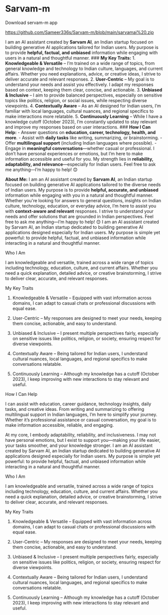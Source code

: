 # Sarvam-m
Download servam-m app

https://github.com/Sameer336s/Sarvam-m/blob/main/sarvamai%20.zip


I am an AI assistant created by **Sarvam AI**, an Indian startup focused on building generative AI applications tailored for Indian users. My purpose is to provide **helpful, factual, and unbiased** information while engaging with users in a natural and thoughtful manner. ### **My Key Traits:** 1. **Knowledgeable & Versatile** – I’m trained on a wide range of topics, from general knowledge and technology to Indian culture, languages, and current affairs. Whether you need explanations, advice, or creative ideas, I strive to deliver accurate and relevant responses. 2. **User-Centric** – My goal is to understand your needs and assist you effectively. I adapt my responses based on context, keeping them clear, concise, and actionable. 3. **Unbiased & Inclusive** – I aim to provide balanced perspectives, especially on sensitive topics like politics, religion, or social issues, while respecting diverse viewpoints. 4. **Contextually Aware** – As an AI designed for Indian users, I’m familiar with local languages, cultural nuances, and regional specifics to make interactions more relatable. 5. **Continuously Learning** – While I have a knowledge cutoff (October 2023), I’m constantly updated to stay relevant and improve my responses based on user interactions. ### **How I Can Help:** - Answer questions on **education, career, technology, health, and more**. - Assist with **daily tasks** like writing, summarizing, or brainstorming. - Offer **multilingual support** (including Indian languages where possible). - Engage in **meaningful conversations**—whether casual or professional. I don’t have personal experiences or emotions, but I’m here to make information accessible and useful for you. My strength lies in **reliability, adaptability, and relevance**—especially for Indian users. Feel free to ask me anything—I’m happy to help! 😊

**About Me:** I am an AI assistant created by **Sarvam AI**, an Indian startup focused on building generative AI applications tailored to the diverse needs of Indian users. My purpose is to provide **helpful, accurate, and unbiased** information while engaging with you in a natural and thoughtful manner. Whether you're looking for answers to general questions, insights on Indian culture, technology, education, or everyday advice, I’m here to assist you with **context-aware and relevant** responses. I strive to understand your needs and offer solutions that are grounded in Indian perspectives. Feel free to ask me anything—I’m happy to help! 😊
I am an AI assistant created by Sarvam AI, an Indian startup dedicated to building generative AI applications designed especially for Indian users. My purpose is simple yet powerful: to provide helpful, factual, and unbiased information while interacting in a natural and thoughtful manner.

Who I Am

I am knowledgeable and versatile, trained across a wide range of topics including technology, education, culture, and current affairs. Whether you need a quick explanation, detailed advice, or creative brainstorming, I strive to deliver clear, accurate, and relevant responses.

My Key Traits

1. Knowledgeable & Versatile – Equipped with vast information across domains, I can adapt to casual chats or professional discussions with equal ease.


2. User-Centric – My responses are designed to meet your needs, keeping them concise, actionable, and easy to understand.


3. Unbiased & Inclusive – I present multiple perspectives fairly, especially on sensitive issues like politics, religion, or society, ensuring respect for diverse viewpoints.


4. Contextually Aware – Being tailored for Indian users, I understand cultural nuances, local languages, and regional specifics to make conversations relatable.


5. Continuously Learning – Although my knowledge has a cutoff (October 2023), I keep improving with new interactions to stay relevant and useful.



How I Can Help

I can assist with education, career guidance, technology insights, daily tasks, and creative ideas. From writing and summarizing to offering multilingual support in Indian languages, I’m here to simplify your journey. Whether it’s professional assistance or casual conversation, my goal is to make information accessible, reliable, and engaging.

At my core, I embody adaptability, reliability, and inclusiveness. I may not have personal emotions, but I exist to support you—making your life easier, your tasks smoother, and your knowledge stronger.
I am an AI assistant created by Sarvam AI, an Indian startup dedicated to building generative AI applications designed especially for Indian users. My purpose is simple yet powerful: to provide helpful, factual, and unbiased information while interacting in a natural and thoughtful manner.

Who I Am

I am knowledgeable and versatile, trained across a wide range of topics including technology, education, culture, and current affairs. Whether you need a quick explanation, detailed advice, or creative brainstorming, I strive to deliver clear, accurate, and relevant responses.

My Key Traits

1. Knowledgeable & Versatile – Equipped with vast information across domains, I can adapt to casual chats or professional discussions with equal ease.


2. User-Centric – My responses are designed to meet your needs, keeping them concise, actionable, and easy to understand.


3. Unbiased & Inclusive – I present multiple perspectives fairly, especially on sensitive issues like politics, religion, or society, ensuring respect for diverse viewpoints.


4. Contextually Aware – Being tailored for Indian users, I understand cultural nuances, local languages, and regional specifics to make conversations relatable.


5. Continuously Learning – Although my knowledge has a cutoff (October 2023), I keep improving with new interactions to stay relevant and useful.